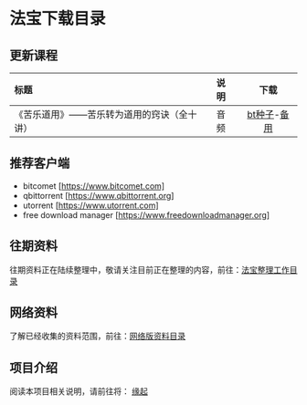 # 法宝下载目录

## 更新课程

|标题|说明|下载|
:-|:-|:-:
|《苦乐道用》——苦乐转为道用的窍诀（全十讲）|音频| [bt种子](torrents/%E8%8B%A6%E4%B9%90%E9%81%93%E7%94%A8.torrent)-[备用](https://s3.ap-northeast-2.amazonaws.com/khenposodargye.public/torrents/%E8%8B%A6%E4%B9%90%E9%81%93%E7%94%A8.torrent)|

## 推荐客户端
- bitcomet [https://www.bitcomet.com]
- qbittorrent [https://www.qbittorrent.org]
- utorrent [https://www.utorrent.com]
- free download manager [https://www.freedownloadmanager.org]
## 往期资料
往期资料正在陆续整理中，敬请关注目前正在整理的内容，前往：[法宝整理工作目录](backlog.md)

## 网络资料
了解已经收集的资料范围，前往：[网络版资料目录](netdisk.md)

## 项目介绍
阅读本项目相关说明，请前往将： [缘起](README.md)
